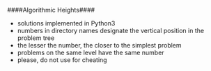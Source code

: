 ####Algorithmic Heights####

* solutions implemented in Python3
* numbers in directory names designate the vertical position in the problem tree
* the lesser the number, the closer to the simplest problem
* problems on the same level have the same number
* please, do not use for cheating
